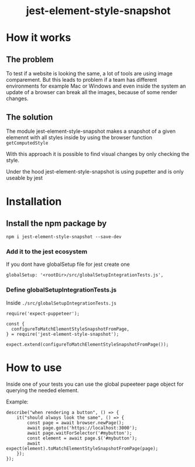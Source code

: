 <h1 align="center">jest-element-style-snapshot</h1>

# How it works

## The problem

To test if a website is looking the same, a lot of tools are using image comparement. But this leads to problem if a team has different environments for example Mac or Windows and even inside the system an update of a browser can break all the images, because of some render changes.

## The solution

The module jest-element-style-snapshot makes a snapshot of a given elemennt with all styles inside by using the browser function `getComputedStyle`

With this approach it is possible to find visual changes by only checking the style.

Under the hood jest-element-style-snapshot is using pupetter and is only useable by jest

# Installation

## Install the npm package by

`npm i jest-element-style-snapshot --save-dev`

### Add it to the jest ecosystem

If you dont have globalSetup file for jest create one

`globalSetup: '<rootDir>/src/globalSetupIntegrationTests.js',`

### Define globalSetupIntegrationTests.js

Inside `./src/globalSetupIntegrationTests.js`

```
require('expect-puppeteer');

const {
  configureToMatchElementStyleSnapshotFromPage,
} = require('jest-element-style-snapshot');

expect.extend(configureToMatchElementStyleSnapshotFromPage());
```

# How to use

Inside one of your tests you can use the global pupeeteer page object for querying the needed element.

Example:

```
describe("when rendering a button", () => {
    it("should always look the same", () => {
        const page = await browser.newPage();
        await page.goto('https://localhost:3000');
        await page.waitForSelector('#mybutton');
        const element = await page.$('#mybutton');
        await expect(element).toMatchElementStyleSnapshotFromPage(page);
    });
});
```
